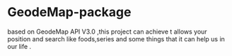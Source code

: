 # GeodeMap-package
based on GeodeMap API V3.0 ,this project can achieve t allows your position and search like foods,series and some things that it can help us in our life .
